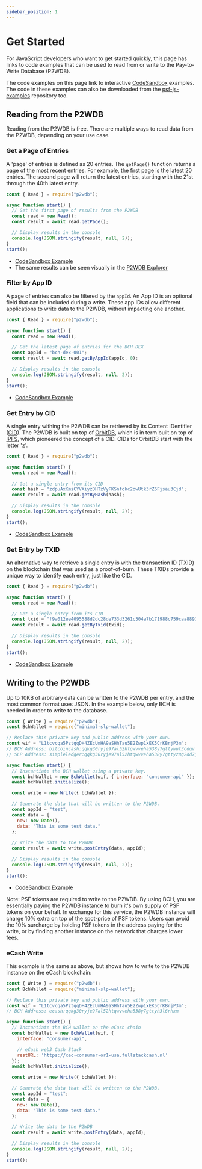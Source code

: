 ```yaml
---
sidebar_position: 1
---
```


# Get Started
For JavaScript developers who want to get started quickly, this page has links to code examples that can be used to read from or write to the Pay-to-Write Database (P2WDB).

The code examples on this page link to interactive [CodeSandbox](https://codesandbox.io) examples. The code in these examples can also be downloaded from the [psf-js-examples](https://github.com/Permissionless-Software-Foundation/psf-js-examples/tree/master/p2wdb) repository too.

## Reading from the P2WDB
Reading from the P2WDB is free. There are multiple ways to read data from the P2WDB, depending on your use case.

### Get a Page of Entries
A 'page' of entries is defined as 20 entries. The `getPage()` function returns a page of the most recent entries. For example, the first page is the latest 20 entries. The second page will return the latest entries, starting with the 21st through the 40th latest entry.

```javascript
const { Read } = require("p2wdb");

async function start() {
  // Get the first page of results from the P2WDB
  const read = new Read();
  const result = await read.getPage();

  // Display results in the console
  console.log(JSON.stringify(result, null, 2));
}
start();
```

- [CodeSandbox Example](https://codesandbox.io/s/sharp-cerf-8ko66n?file=/src/index.js)
- The same results can be seen visually in the [P2WDB Explorer](https://explorer.fullstack.cash/)


### Filter by App ID
A page of entries can also be filtered by the `appId`. An App ID is an optional field that can be included during a write. These app IDs allow different applications to write data to the P2WDB, without impacting one another.

```javascript
const { Read } = require("p2wdb");

async function start() {
  const read = new Read();

  // Get the latest page of entries for the BCH DEX
  const appId = "bch-dex-001";
  const result = await read.getByAppId(appId, 0);

  // Display results in the console
  console.log(JSON.stringify(result, null, 2));
}
start();
```

- [CodeSandbox Example](https://codesandbox.io/s/modest-driscoll-cnrnb2?file=/src/index.js)

### Get Entry by CID
A single entry withing the P2WDB can be retrieved by its Content IDentifier ([CID](https://docs.ipfs.tech/concepts/content-addressing/#what-is-a-cid)). The P2WDB is built on top of [OrbitDB](https://github.com/orbitdb/orbit-db), which is in term built on top of [IPFS](https://ipfs.io), which pioneered the concept of a CID. CIDs for OrbitDB start with the letter 'z'.

```javascript
const { Read } = require("p2wdb");

async function start() {
  const read = new Read();

  // Get a single entry from its CID
  const hash = "zdpuAxKmsCYVXiyzDHTzVyFKSnfokc2owUtk3rZ6Fjsau3Cjd";
  const result = await read.getByHash(hash);

  // Display results in the console
  console.log(JSON.stringify(result, null, 2));
}
start();
```

- [CodeSandbox Example](https://codesandbox.io/s/practical-dawn-l81bop?file=/src/index.js:186-337)

### Get Entry by TXID

An alternative way to retrieve a single entry is with the transaction ID (TXID) on the blockchain that was used as a proof-of-burn. These TXIDs provide a unique way to identify each entry, just like the CID.


```javascript
const { Read } = require("p2wdb");

async function start() {
  const read = new Read();

  // Get a single entry from its CID
  const txid = "f9a012ee4095588d2dc28de733d3261c504a7b171988c759caa889128d6a05b3";
  const result = await read.getByTxid(txid);

  // Display results in the console
  console.log(JSON.stringify(result, null, 2));
}
start();
```

- [CodeSandbox Example](https://codesandbox.io/s/empty-violet-65m9l1?file=/src/index.js:204-376)


## Writing to the P2WDB
Up to 10KB of arbitrary data can be written to the P2WDB per entry, and the most common format uses JSON. In the example below, only BCH is needed in order to write to the database.

```javascript
const { Write } = require("p2wdb");
const BchWallet = require("minimal-slp-wallet");

// Replace this private key and public address with your own.
const wif = "L1tcvcqa5PztqqDH4ZEcUmHA9aSHhTau5E2Zwp1xEK5CrKBrjP3m";
// BCH Address: bitcoincash:qqkg30ryje97al52htqwvveha538y7gttywut3cdqv
// SLP Address: simpleledger:qqkg30ryje97al52htqwvveha538y7gttyz8q2dd7j

async function start() {
  // Instantiate the BCH wallet using a private key.
  const bchWallet = new BchWallet(wif, { interface: "consumer-api" });
  await bchWallet.initialize();

  const write = new Write({ bchWallet });

  // Generate the data that will be written to the P2WDB.
  const appId = "test";
  const data = {
    now: new Date(),
    data: "This is some test data."
  };

  // Write the data to the P2WDB
  const result = await write.postEntry(data, appId);

  // Display results in the console
  console.log(JSON.stringify(result, null, 2));
}
start();
```

- [CodeSandbox Example](https://codesandbox.io/s/vibrant-darwin-q34rkp?file=/src/index.js)


Note: PSF tokens are required to write to the P2WDB. By using BCH, you are essentially paying the P2WDB instance to burn it's own supply of PSF tokens on your behalf. In exchange for this service, the P2WDB instance will charge 10% extra on top of the spot-price of PSF tokens. Users can avoid the 10% surcharge by holding PSF tokens in the address paying for the write, or by finding another instance on the network that charges lower fees.

### eCash Write
This example is the same as above, but shows how to write to the P2WDB instance on the eCash blockchain:

```javascript
const { Write } = require("p2wdb");
const BchWallet = require("minimal-slp-wallet");

// Replace this private key and public address with your own.
const wif = "L1tcvcqa5PztqqDH4ZEcUmHA9aSHhTau5E2Zwp1xEK5CrKBrjP3m";
// BCH Address: ecash:qqkg30ryje97al52htqwvveha538y7gttyh3l6rhxm

async function start() {
  // Instantiate the BCH wallet on the eCash chain
  const bchWallet = new BchWallet(wif, {
    interface: "consumer-api",

    // eCash web3 Cash Stack
    restURL: 'https://xec-consumer-or1-usa.fullstackcash.nl'
  });
  await bchWallet.initialize();

  const write = new Write({ bchWallet });

  // Generate the data that will be written to the P2WDB.
  const appId = "test";
  const data = {
    now: new Date(),
    data: "This is some test data."
  };

  // Write the data to the P2WDB
  const result = await write.postEntry(data, appId);

  // Display results in the console
  console.log(JSON.stringify(result, null, 2));
}
start();
```
